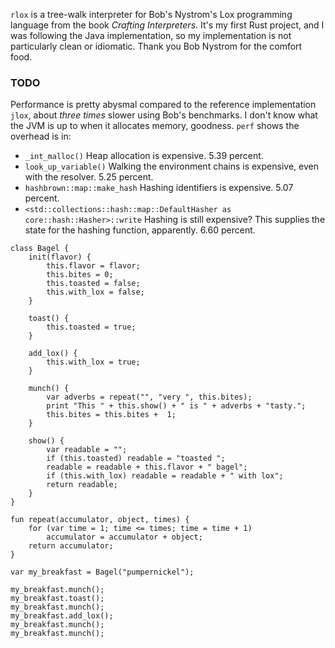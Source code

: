 `rlox` is a tree-walk interpreter for Bob's Nystrom's Lox programming language
from the book _Crafting Interpreters_. It's my first Rust project, and I was
following the Java implementation, so my implementation is not particularly
clean or idiomatic. Thank you Bob Nystrom for the comfort food.

### TODO

Performance is pretty abysmal compared to the reference implementation `jlox`,
about _three times_ slower using Bob's benchmarks. I don't know what the JVM is
up to when it allocates memory, goodness. `perf` shows the overhead is in:

- `_int_malloc()` Heap allocation is expensive. 5.39 percent.
- `look_up_variable()` Walking the environment chains is expensive, even with
   the resolver. 5.25 percent.
- `hashbrown::map::make_hash` Hashing identifiers is expensive. 5.07 percent.
- `<std::collections::hash::map::DefaultHasher as core::hash::Hasher>::write`
   Hashing is still expensive? This supplies the state for the hashing function,
   apparently. 6.60 percent.

```lox
class Bagel {
    init(flavor) {
        this.flavor = flavor;
        this.bites = 0;
        this.toasted = false;
        this.with_lox = false;
    }

    toast() {
        this.toasted = true;
    }

    add_lox() {
        this.with_lox = true;
    }

    munch() {
        var adverbs = repeat("", "very ", this.bites);
        print "This " + this.show() + " is " + adverbs + "tasty.";
        this.bites = this.bites +  1;
    }

    show() {
        var readable = "";
        if (this.toasted) readable = "toasted ";
        readable = readable + this.flavor + " bagel";
        if (this.with_lox) readable = readable + " with lox";
        return readable;
    }
}

fun repeat(accumulator, object, times) {
    for (var time = 1; time <= times; time = time + 1)
        accumulator = accumulator + object;
    return accumulator;
}

var my_breakfast = Bagel("pumpernickel");

my_breakfast.munch();
my_breakfast.toast();
my_breakfast.munch();
my_breakfast.add_lox();
my_breakfast.munch();
my_breakfast.munch();
```
